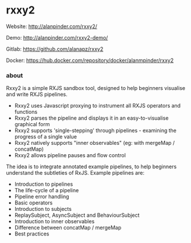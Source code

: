 # rxxy2

Website: http://alanpinder.com/rxxy2/

Demo: http://alanpinder.com/rxxy2-demo/

Gitlab: https://github.com/alanapz/rxxy2

Docker: https://hub.docker.com/repository/docker/alanmpinder/rxxy2

### about

Rxxy2 is a simple RXJS sandbox tool, designed to help beginners visualise and write RXJS pipelines.

- Rxxy2 uses Javascript proxying to instrument all RXJS operators and functions
- Rxxy2 parses the pipeline and displays it in an easy-to-visualise graphical form
- Rxxy2 supports 'single-stepping' through pipelines - examining the progress of a single value
- Rxxy2 natively supports "inner observables" (eg: with mergeMap / concatMap)
- Rxxy2 allows pipeline pauses and flow control

The idea is to integrate annotated example pipelines, to help beginners understand the subtleties of RxJS.
Example pipelines are:

- Introduction to pipelines
- The life-cycle of a pipeline
- Pipeline error handling
- Basic operators
- Introduction to subjects
- ReplaySubject, AsyncSubject and BehaviourSubject
- Introduction to inner observables
- Difference between concatMap / mergeMap
- Best practices